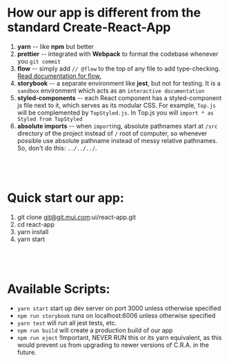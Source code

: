 # How our app is different from the standard Create-React-App  
1. **yarn** -- like **npm** but better
2. **prettier** -- integrated with **Webpack** to format the codebase whenever you `git commit`
3. **flow** -- simply add `// @flow` to the top of any file to add type-checking. [Read documentation for flow.](https://flow.org/en/docs/getting-started/)
4. **storybook** -- a separate environment like **jest**, but not for testing. It is a `sandbox` environment which acts as an `interactive documentation`
5. **styled-components** -- each React component has a styled-component js file next to it, which serves as its modular CSS. For example, `Top.js` will be complemented by `TopStyled.js`. In Top.js you will `import * as Styled from TopStyled`
6. **absolute imports** -- when `import`ing, absolute pathnames start at `/src` directory of the project instead of `/` root of computer, so whenever possible use absolute pathname instead of messy relative pathnames. So, don't do this: `../../../`.  
&nbsp;  
&nbsp;  
&nbsp;  

# Quick start our app:  
1. git clone git@git.mui.com:ui/react-app.git
2. cd react-app
3. yarn install
4. yarn start  
&nbsp;  
&nbsp;  
&nbsp;  

# Available Scripts:  
* `yarn start` start up dev server on port 3000 unless otherwise specified
* `npm run storybook` runs on localhost:6006 unless otherwise specified
* `yarn test` will run all jest tests, etc.
* `npm run build` will create a production build of our app
* `npm run eject` !Important, NEVER RUN this or its yarn equivalent, as this would prevent us from upgrading to newer versions of C.R.A. in the future.  
&nbsp;  
&nbsp;  
&nbsp;  
